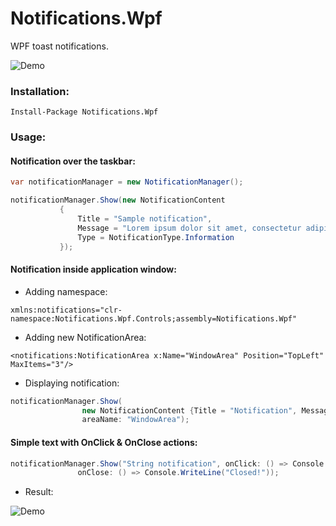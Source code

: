 # Notifications.Wpf
WPF toast notifications.

![Demo](http://i.imgur.com/UvYIVFV.gif)
### Installation:
```
Install-Package Notifications.Wpf
```
### Usage:

#### Notification over the taskbar:
```C#
var notificationManager = new NotificationManager();

notificationManager.Show(new NotificationContent
           {
               Title = "Sample notification",
               Message = "Lorem ipsum dolor sit amet, consectetur adipiscing elit.",
               Type = NotificationType.Information
           });
```

#### Notification inside application window:
- Adding namespace:
```XAML
xmlns:notifications="clr-namespace:Notifications.Wpf.Controls;assembly=Notifications.Wpf"
```
- Adding new NotificationArea:
```XAML
<notifications:NotificationArea x:Name="WindowArea" Position="TopLeft" MaxItems="3"/>
```
- Displaying notification:
```C#
notificationManager.Show(
                new NotificationContent {Title = "Notification", Message = "Notification in window!"},
                areaName: "WindowArea");
```

#### Simple text with OnClick & OnClose actions:
```C#
notificationManager.Show("String notification", onClick: () => Console.WriteLine("Click"),
               onClose: () => Console.WriteLine("Closed!"));
```

- Result:

![Demo](http://i.imgur.com/G1ZU2ID.gif)
